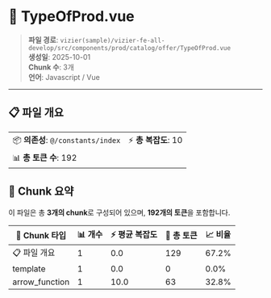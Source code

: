 # 📄 TypeOfProd.vue

> **파일 경로**: `vizier(sample)/vizier-fe-all-develop/src/components/prod/catalog/offer/TypeOfProd.vue`  
> **생성일**: 2025-10-01  
> **Chunk 수**: 3개  
> **언어**: Javascript / Vue
---


## 📋 파일 개요

| | |
|--|--|
| 📦 **의존성**: `@/constants/index` | ⚡ **총 복잡도**: 10 |
| 📊 **총 토큰 수**: 192 |  |






## 🧩 Chunk 요약

이 파일은 총 **3개의 chunk**로 구성되어 있으며, **192개의 토큰**을 포함합니다.

| 🧩 Chunk 타입 | 📊 개수 | ⚡ 평균 복잡도 | 📝 총 토큰 | 📈 비율 |
|---------------|--------|-------------|----------|--------|
| 📋 파일 개요 | 1 | 0.0 | 129 | 67.2% |
| template | 1 | 0.0 | 0 | 0.0% |
| arrow_function | 1 | 10.0 | 63 | 32.8% |

